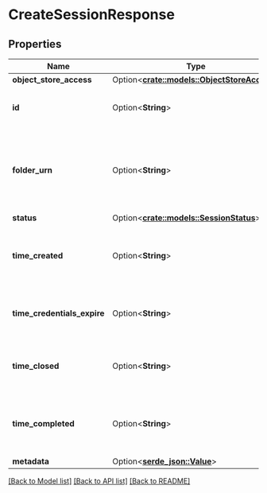 # CreateSessionResponse

## Properties

Name | Type | Description | Notes
------------ | ------------- | ------------- | -------------
**object_store_access** | Option<[**crate::models::ObjectStoreAccess**](ObjectStoreAccess.md)> |  | [optional]
**id** | Option<**String**> | A unique identifier for this Session | [optional]
**folder_urn** | Option<**String**> | The Universal Resource Name of the Folder associated with the Session | [optional]
**status** | Option<[**crate::models::SessionStatus**](SessionStatus.md)> |  | [optional]
**time_created** | Option<**String**> | The date & time this Session was created, in GDS | [optional]
**time_credentials_expire** | Option<**String**> | The date & time this upload session expires | [optional]
**time_closed** | Option<**String**> | The date & time this Session was closed, in GDS | [optional]
**time_completed** | Option<**String**> | The date & time this Session was completed, in GDS | [optional]
**metadata** | Option<[**serde_json::Value**](.md)> |  | [optional]

[[Back to Model list]](../README.md#documentation-for-models) [[Back to API list]](../README.md#documentation-for-api-endpoints) [[Back to README]](../README.md)


